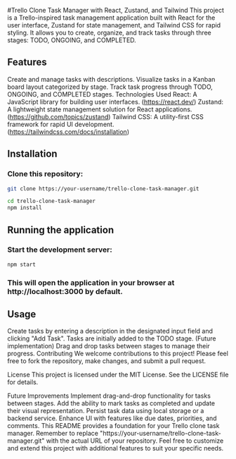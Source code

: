 #Trello Clone Task Manager with React, Zustand, and Tailwind
This project is a Trello-inspired task management application built with React for the user interface, Zustand for state management, 
and Tailwind CSS for rapid styling. It allows you to create, organize, and track tasks through three stages: TODO, ONGOING, and COMPLETED.

## Features
Create and manage tasks with descriptions.
Visualize tasks in a Kanban board layout categorized by stage.
Track task progress through TODO, ONGOING, and COMPLETED stages.
Technologies Used
React: A JavaScript library for building user interfaces. (https://react.dev/)
Zustand: A lightweight state management solution for React applications. (https://github.com/topics/zustand)
Tailwind CSS: A utility-first CSS framework for rapid UI development. (https://tailwindcss.com/docs/installation)

## Installation
### Clone this repository:


```bash
git clone https://your-username/trello-clone-task-manager.git
```

```bash
cd trello-clone-task-manager
npm install
```

## Running the application
### Start the development server:

```bash
npm start
```

### This will open the application in your browser at http://localhost:3000 by default.

## Usage
Create tasks by entering a description in the designated input field and clicking "Add Task".
Tasks are initially added to the TODO stage.
(Future implementation) Drag and drop tasks between stages to manage their progress.
Contributing
We welcome contributions to this project! Please feel free to fork the repository, make changes, and submit a pull request.

License
This project is licensed under the MIT License. See the LICENSE file for details.

Future Improvements
Implement drag-and-drop functionality for tasks between stages.
Add the ability to mark tasks as completed and update their visual representation.
Persist task data using local storage or a backend service.
Enhance UI with features like due dates, priorities, and comments.
This README provides a foundation for your Trello clone task manager. Remember to replace "https://your-username/trello-clone-task-manager.git" with the actual URL of your repository. Feel free to customize and extend this project with additional features to suit your specific needs.
